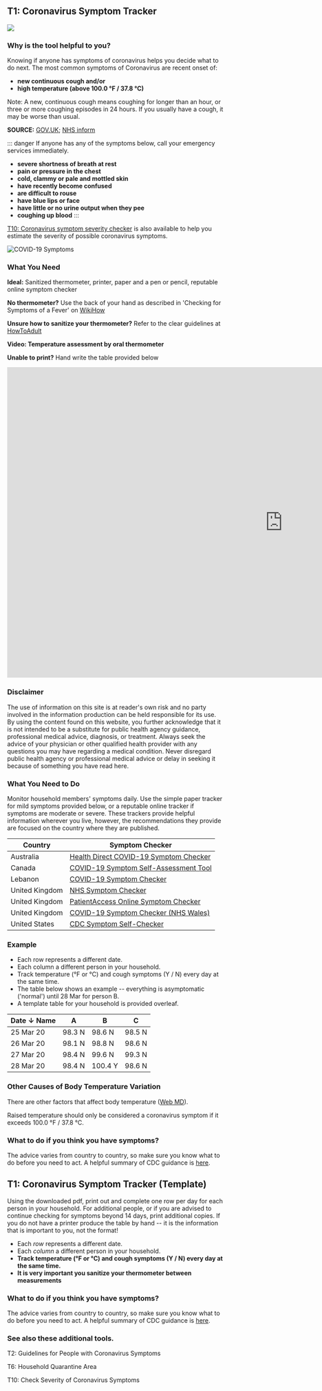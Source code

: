 ## T1: Coronavirus Symptom Tracker

<a href="/T1-Coronavirus_Symptom_Tracker_v5.pdf" target="_blank">
    <img class="downloadtools" src="/download-tools.png" />
</a>

### Why is the tool helpful to you?

Knowing if anyone has symptoms of coronavirus helps you decide what to do next. The most common symptoms of Coronavirus are recent onset of:

- **new continuous cough and/or**
- **high temperature (above 100.0 °F / 37.8 °C)**

Note: A new, continuous cough means coughing for longer than an hour, or three or more coughing episodes in 24 hours. If you usually have a cough, it may be worse than usual.

**SOURCE:** [GOV.UK](https://www.gov.uk/government/publications/guidance-on-shielding-and-protecting-extremely-vulnerable-persons-from-covid-19/guidance-on-shielding-and-protecting-extremely-vulnerable-persons-from-covid-19); [NHS inform](https://www.nhsinform.scot/self-help-guides/self-help-guide-coronavirus-covid-19)

::: danger 
If anyone has any of the symptoms below, call your emergency services immediately.

* __severe shortness of breath at rest__
* __pain or pressure in the chest__
* __cold, clammy or pale and mottled skin__
* __have recently become confused__
* __are difficult to rouse__
* __have blue lips or face__
* __have little or no urine output when they pee__
* __coughing up blood__
:::

[T10: Coronavirus symptom severity checker](f2-living-in-a-household-with-someone-with-coronavirus-symptoms.html#t10-check-severity-of-coronavirus-symptoms) is also available to help you estimate the severity of possible coronavirus symptoms.

![COVID-19 Symptoms](https://www.cebm.net/wp-content/uploads/2020/03/MAIN-fig_image_LATEST_resized.png)

### What You Need

**Ideal:** Sanitized thermometer, printer, paper and a pen or pencil, reputable online symptom checker

**No thermometer?** Use the back of your hand as described in 'Checking for Symptoms of a Fever' on [WikiHow](https://www.wikihow.com/Check-a-Fever-Without-a-Thermometer)

**Unsure how to sanitize your thermometer?** Refer to the clear guidelines at [HowToAdult](https://howtoadult.com/way-clean-thermometer-40663.html)

**Video: Temperature assessment by oral thermometer**

**Unable to print?** Hand write the table provided below

<div class="video-responsive">
  <iframe width="1280" height="720" src="https://www.youtube.com/embed/AVHR485DHmA" frameborder="0" allow="accelerometer; autoplay; encrypted-media; gyroscope; picture-in-picture" allowfullscreen></iframe>
</div>

### Disclaimer

The use of information on this site is at reader\'s own risk and no party involved in the information production can be held responsible for its use. By using the content found on this website, you further acknowledge that it is not intended to be a substitute for public health agency guidance, professional medical advice, diagnosis, or treatment. Always seek the advice of your physician or other qualified health provider with any questions you may have regarding a medical condition. Never disregard public health agency or professional medical advice or delay in seeking it because of something you have read here. 

### What You Need to Do

Monitor household members' symptoms daily. Use the simple paper tracker for mild symptoms provided below, or a reputable online tracker if symptoms are moderate or severe. These trackers provide helpful information wherever you live, however, the recommendations they provide are focused on the country where they are published.

| Country        | Symptom Checker                                                                                                         |
| -------------- | ----------------------------------------------------------------------------------------------------------------------- |
| Australia      | [Health Direct COVID-19 Symptom Checker](https://www.healthdirect.gov.au/symptom-checker/tool/basic-details)            |
| Canada         | [COVID-19 Symptom Self-Assessment Tool](https://ca.thrive.health/covid19/en)                                            |
| Lebanon        | [COVID-19 Symptom Checker](https://trakmd.com/coronavirus)                                                              |
| United Kingdom | [NHS Symptom Checker](https://111.nhs.uk/covid-19)                                                                      |
| United Kingdom | [PatientAccess Online Symptom Checker](https://www.patientaccess.com/coronavirus)                                       |
| United Kingdom | [COVID-19 Symptom Checker (NHS Wales)](https://www.nhsdirect.wales.nhs.uk/SelfAssessments/symptomcheckers/COVID19.aspx) |
| United States  | [CDC Symptom Self-Checker](https://www.cdc.gov/coronavirus/2019-ncov/symptoms-testing/index.html)                       |

### Example

- Each row represents a different date. 
- Each column a different person in your household. 
- Track temperature (°F or °C) and cough symptoms (Y / N) every day at the same time. 
- The table below shows an example -- everything is asymptomatic ('normal') until 28 Mar for person B. 
- A template table for your household is provided overleaf. 

| Date ↓ Name | A      | B       | C      |
| ----------- | ------ | ------- | ------ |
| 25 Mar 20   | 98.3 N | 98.6 N  | 98.5 N |
| 26 Mar 20   | 98.1 N | 98.8 N  | 98.6 N |
| 27 Mar 20   | 98.4 N | 99.6 N  | 99.3 N |
| 28 Mar 20   | 98.4 N | 100.4 Y | 98.6 N |

### Other Causes of Body Temperature Variation

There are other factors that affect body temperature ([Web MD](https://www.webmd.com/first-aid/qa/what-can-make-my-body-temperature-change)). 

Raised temperature should only be considered a coronavirus symptom if it exceeds 100.0 °F / 37.8 °C.

### What to do if you think you have symptoms?

The advice varies from country to country, so make sure you know what to do before you need to act. A helpful summary of CDC guidance is [here](https://edition.cnn.com/2020/03/25/health/coronavirus-symptoms-list-what-to-do-wellness/index.html).

## T1: Coronavirus Symptom Tracker (Template)

Using the downloaded pdf, print out and complete one row per day for each person in your household. For additional people, or if you are advised to continue checking for symptoms beyond 14 days, print additional copies. If you do not have a printer produce the table by hand -- it is the information that is important to you, not the format!

- Each *row* represents a different date.
- Each *column* a different person in your household.
- **Track temperature (°F or °C) and cough symptoms (Y / N) every day at the same time.** 
- **It is very important you sanitize your thermometer between measurements**

### What to do if you think you have symptoms?

The advice varies from country to country, so make sure you know what to do before you need to act. A helpful summary of CDC guidance is [here](https://edition.cnn.com/2020/03/25/health/coronavirus-symptoms-list-what-to-do-wellness/index.html).

### See also these additional tools.

T2: Guidelines for People with Coronavirus Symptoms

T6: Household Quarantine Area

T10: Check Severity of Coronavirus Symptoms
